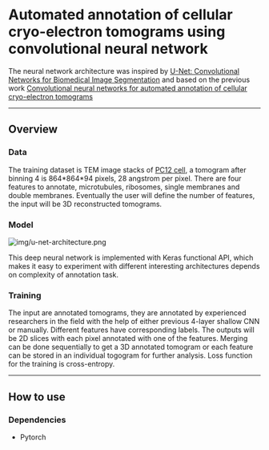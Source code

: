 # Automated annotation of cellular cryo-electron tomograms using convolutional neural network

The neural network architecture was inspired by [U-Net: Convolutional Networks for Biomedical Image Segmentation](http://lmb.informatik.uni-freiburg.de/people/ronneber/u-net/) and based on the previous work [Convolutional neural networks for automated annotation of cellular cryo-electron tomograms](https://www.nature.com/articles/nmeth.4405)

---

## Overview

### Data

The training dataset is TEM image stacks of [PC12 cell](https://www.ebi.ac.uk/pdbe/entry/emdb/EMD-8594), a tomogram after binning 4 is 864\*864\*94 pixels, 28 angstrom per pixel. There are four features to annotate, microtubules, ribosomes, single membranes and double membranes. 
Eventually the user will define the number of features, the input will be 3D reconstructed tomograms.

### Model

![img/u-net-architecture.png](https://lmb.informatik.uni-freiburg.de/people/ronneber/u-net/u-net-architecture.png)

This deep neural network is implemented with Keras functional API, which makes it easy to experiment with different interesting architectures depends on complexity of annotation task.

### Training
The input are annotated tomograms, they are annotated by experienced researchers in the field with the help of either previous 4-layer shallow CNN or manually. Different features have corresponding labels.
The outputs will be 2D slices with each pixel annotated with one of the features. Merging can be done sequentially to get a 3D annotated tomogram or each feature can be stored in an individual togogram for further analysis.
Loss function for the training is cross-entropy.


---

## How to use



### Dependencies

- Pytorch
 
